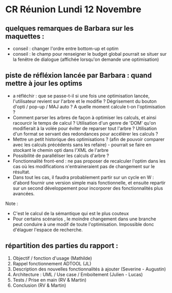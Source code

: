 # CR Réunion Lundi 12 Novembre

## quelques remarques de Barbara sur les maquettes :
- conseil : changer l'ordre entre bottom-up et optim
- conseil : le champ pour renseigner le budget global pourrait se situer sur la fenêtre de dialogue (affichée lorsqu'on demande une optimisation)

## piste de réfléxion lancée par Barbara : quand mettre à jour les optims
- a réfléchir : que se passe-t-il si une fois une optimisation lancée, l'utilisateur revient sur l'arbre et le modifie ? Dégrisement du bouton d'opti / pop-up / MAJ auto ? A quelle moment calcule t-on l'optimisation ? 
- Comment parser les arbres de façon à optimiser les calculs, et ainsi racourcir le temps de calcul ? Utilisation d'un genre de 'DOM' qu'on modifierait à la volée pour éviter de reparser tout l'arbre ? Utilisation d'un format se servant des redondances pour accélérer les calculs ?
- Mettre un petit historique des optimisations ? (afin de pouvoir comparer avec les calculs précédents sans les refaire) - pourrait se faire en stockant le chemin opti dans l'XML de l'arbre
- Possibilité de paralléliser les calculs d'arbre ?
- Fonctionnalité front-end : ne pas proposer de recalculer l'optim dans les cas où les modifications n'entraineraient pas de changement sur le résultat.
- Dans tout les cas, il faudra probablement partir sur un cycle en W : d'abord fournir une version simple mais fonctionnelle, et ensuite repartir sur un second développement pour incorporer des fonctionnalités plus avancées.

Note :
- C'est le calcul de la sémantique qui est le plus couteux
- Pour certains scénarios , le moindre changement dans une branche peut conduire à une modif de toute l'optimisation. Impossible donc d'élaguer l'espace de recherche.

## répartition des parties du rapport :
1. Objectif / fonction d'usage (Mathilde)
2. Rappel fonctionnement ADTOOL (JL)
3. Description des nouvelles fonctionnalités à ajouter (Severine - Augustin)
4. Architecture : UML / Use case / Emboitement (Julien - Lucas)
5. Tests / Prise en main (RV & Martin)
6. Conclusion (RV & Martin)